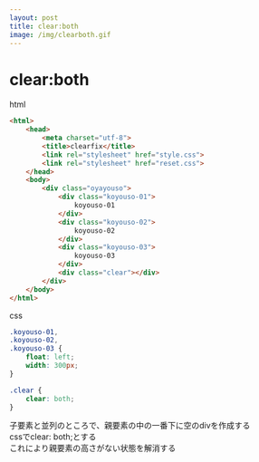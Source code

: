 ```yaml
---
layout: post
title: clear:both
image: /img/clearboth.gif
---
```


# clear:both

html

```html
<html>
    <head>
        <meta charset="utf-8">
        <title>clearfix</title>
        <link rel="stylesheet" href="style.css">
        <link rel="stylesheet" href="reset.css">
    </head>
    <body>
        <div class="oyayouso">
            <div class="koyouso-01">
                koyouso-01
            </div>
            <div class="koyouso-02">
                koyouso-02
            </div>
            <div class="koyouso-03">
                koyouso-03
            </div>
            <div class="clear"></div>
        </div>
    </body>
</html>
```
css

```css
.koyouso-01,
.koyouso-02,
.koyouso-03 {
    float: left;
    width: 300px;
}

.clear {
    clear: both;
}
```

子要素と並列のところで、親要素の中の一番下に空のdivを作成する   
cssでclear: both;とする   
これにより親要素の高さがない状態を解消する
